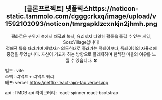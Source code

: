 <div align="center">
<h2>[클론프로젝트] 넷플릭스https://noticon-static.tammolo.com/dgggcrkxq/image/upload/v1592102093/noticon/tmrgapklzcxnkjn2jhmh.png </h2>
평화로운 분위기 숙에서 채집과 농사, 요리까지 다양한 활동을 즐길 수 있는 게임, SosoVillage입니다!<br> 정해진 틀을 따라가며 개발자가 의도한대로 흘러가는 플레이보다, 플레이어의 자율성에 중점을 두었습니다. 자신이 가고자 하는 방향으로 플레이하며 한적한 마을의 여유를 느낄 수 있습니다. 🍀
</div>

 빌드 : vite <br>
 스택 : 리액트 + 리액트 쿼리 <br> 
 배포: vercel
 :https://netflix-react-app-tau.vercel.app

api : TMDB api 
라이브러리 :
react-spinner
react-bootstrap
